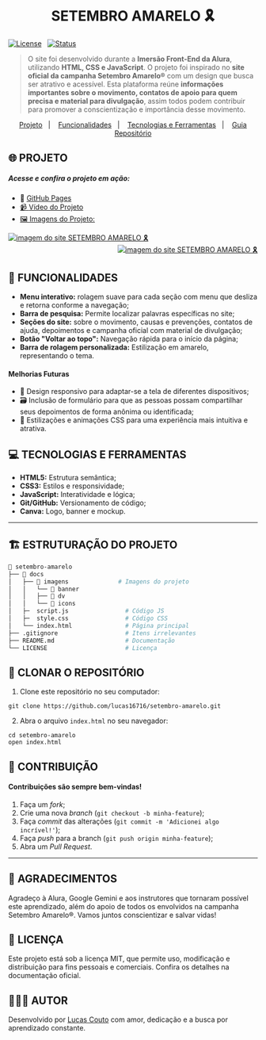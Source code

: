 <h1 align="center">SETEMBRO AMARELO 🎗️</h1>

<div>
  
[![License](https://img.shields.io/badge/Licença-MIT-yellow)](./LICENSE)&nbsp;&nbsp;
[![Status](https://img.shields.io/badge/Status-Desenvolvendo_melhorias-blue)]()

</div>
 
> O site foi desenvolvido durante a **Imersão Front-End da Alura**, utilizando **HTML, CSS e JavaScript**. O projeto foi inspirado no **site oficial da campanha Setembro Amarelo®** com um design que busca ser atrativo e acessível. Esta plataforma reúne **informações importantes sobre o movimento, contatos de apoio para quem precisa e material para divulgação**, assim todos podem contribuir para promover a conscientização e importância desse movimento.

<p align="center">
  <a href="#-projeto">Projeto</a>&nbsp;&nbsp;&nbsp;|&nbsp;&nbsp;&nbsp;
  <a href="#-funcionalidades">Funcionalidades</a>&nbsp;&nbsp;&nbsp;|&nbsp;&nbsp;&nbsp;
  <a href="#-tecnologias-e-ferramentas">Tecnologias e Ferramentas</a>&nbsp;&nbsp;&nbsp;|&nbsp;&nbsp;&nbsp;
  <a href="#-estruturação-do-projeto">Guia Repositório</a>
</p>


<h2>🌐 PROJETO</h2>
<h5>Acesse e confira o projeto em ação:</h5>

* 🔗 <a href="https://lucas16716.github.io/setembro-amarelo/">GitHub Pages
* 📹 <a href="https://drive.google.com/file/d/1gq1bJRB8ZH7NV1mHLzFkXgGT-SVYWEil/view?usp=sharing">Vídeo do Projeto
* 🖼️ Imagens do Projeto:

<div align="left">
  
   <a target="_blank" href="https://lucas16716.github.io/setembro-amarelo/">
   <img href="https://lucas16716.github.io/setembro-amarelo/" src="./docs/imagens/dv/mockup1.jpg" alt="imagem do site SETEMBRO AMARELO 🎗️">
   </a>
   
 </div>
 
 <div align="right">
   
   <a target="_blank" href="https://lucas16716.github.io/setembro-amarelo/">
   <img href="https://lucas16716.github.io/setembro-amarelo/" src="./docs/imagens/dv/mockup2.jpg" alt="imagem do site SETEMBRO AMARELO 🎗️">
   </a>
   
 </div>


 <h2>🚀 FUNCIONALIDADES</h2>

* **Menu interativo:** rolagem suave para cada seção com menu que desliza e retorna conforme a navegação;
* **Barra de pesquisa:** Permite localizar palavras específicas no site;
* **Seções do site:** sobre o movimento, causas e prevenções, contatos de ajuda, depoimentos e campanha oficial com material de divulgação;
* **Botão "Voltar ao topo":** Navegação rápida para o início da página;
* **Barra de rolagem personalizada:** Estilização em amarelo, representando o tema.

<h4>Melhorias Futuras</h4>

* 📲 Design responsivo para adaptar-se a tela de diferentes dispositivos;
* 🗃️ Inclusão de formulário para que as pessoas possam compartilhar seus depoimentos de forma anônima ou identificada;
* 🎨 Estilizações e animações CSS para uma experiência mais intuitiva e atrativa.


<h2>💻 TECNOLOGIAS E FERRAMENTAS</h2>

* **HTML5:** Estrutura semântica;
* **CSS3:** Estilos e responsividade;
* **JavaScript:** Interatividade e lógica;
* **Git/GitHub:** Versionamento de código;
* **Canva:** Logo, banner e mockup.

---

<h2>🏗 ESTRUTURAÇÃO DO PROJETO</h2>

```bash
📁 setembro-amarelo
├── 📁 docs
│   ├── 📂 imagens              # Imagens do projeto
│   │   └── 📂 banner
│   │   ├── 📂 dv
│   │   └── 📂 icons            
│   ├─  script.js                # Código JS
│   ├─  style.css                # Código CSS
│   └── index.html               # Página principal
├── .gitignore                   # Itens irrelevantes
├── README.md                    # Documentação
└── LICENSE                      # Licença
```

<h2>👥 CLONAR O REPOSITÓRIO</h2>

1. Clone este repositório no seu computador:
```
git clone https://github.com/lucas16716/setembro-amarelo.git
```

2. Abra o arquivo ```index.html``` no seu navegador:
```
cd setembro-amarelo
open index.html
```

<h2>🤝 CONTRIBUIÇÃO</h2>
<h4>Contribuições são sempre bem-vindas!</h4>

1. Faça um *fork*;
2. Crie uma nova *branch* (```git checkout -b minha-feature```);
3. Faça *commit* das alterações (```git commit -m 'Adicionei algo incrível!'```);
4. Faça *push* para a branch (```git push origin minha-feature```);
5. Abra um *Pull Request*.

---

<h2>💬 AGRADECIMENTOS</h2>
Agradeço à Alura, Google Gemini e aos instrutores que tornaram possível este aprendizado, além do apoio de todos os envolvidos na campanha Setembro Amarelo®. Vamos juntos conscientizar e salvar vidas!


<h2>📝 LICENÇA</h2>
<p>Este projeto está sob a licença MIT, que permite uso, modificação e distribuição para fins pessoais e comerciais. Confira os detalhes na documentação oficial.</p>



<h2>🧑🏻‍💻 AUTOR </h2>
<p>Desenvolvido por <a href="https://www.linkedin.com/in/lucas-coutoti/">Lucas Couto<a/> com amor, dedicação e a busca por aprendizado constante.</p>


